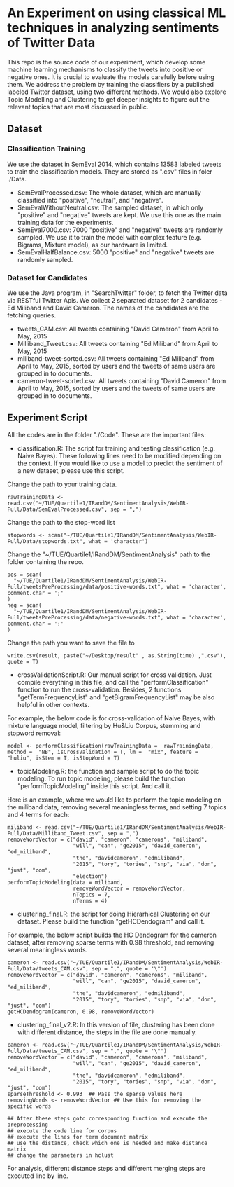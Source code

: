 # An Experiment on using classical ML techniques in analyzing sentiments of Twitter Data

This repo is the source code of our experiment, which develop some machine learning mechanisms to classify the tweets into positive or negative ones. It is crucial to evaluate the models carefully before using them. We address the problem by training the classifiers by a published labeled Twitter dataset, using two different methods.
We would also explore Topic Modelling and Clustering to get deeper insights to figure out the relevant topics that are most discussed in public.

## Dataset
### Classification Training
We use the dataset in SemEval 2014, which contains 13583 labeled tweets to train the classification models. They are stored as ".csv" files in foler ./Data.

* SemEvalProcessed.csv: The whole dataset, which are manually classified into "positive", "neutral", and "negative".
* SemEvalWithoutNeutral.csv: The sampled dataset, in which only "positive" and "negative" tweets are kept. We use this one as the main training data for the experiments.
* SemEval7000.csv: 7000 "positive" and "negative" tweets are randomly sampled. We use it to train the model with complex feature (e.g. Bigrams, Mixture model), as our hardware is limited.
* SemEvalHalfBalance.csv: 5000 "positive" and "negative" tweets are randomly sampled.

### Dataset for Candidates
We use the Java program, in "SearchTwitter" folder, to fetch the Twitter data via RESTful Twitter Apis. We collect 2 separated dataset for 2 candidates - Ed Miliband and David Cameron. The names of the candidates are the fetching queries.

* tweets_CAM.csv: All tweets containing "David Cameron" from April to May, 2015 
* Milliband_Tweet.csv: All tweets containing "Ed Miliband" from April to May, 2015 
* miliband-tweet-sorted.csv: All tweets containing "Ed Miliband" from April to May, 2015, sorted by users and the tweets of same users are grouped in to documents.
* cameron-tweet-sorted.csv: All tweets containing "David Cameron" from April to May, 2015, sorted by users and the tweets of same users are grouped in to documents.

## Experiment Script
All the codes are in the folder "./Code". These are the important files:

* classification.R: The script for training and testing classification (e.g. Naive Bayes). These following lines need to be modified depending on the context. If you would like to use a model to predict the sentiment of a new dataset, please use this script.

Change the path to your training data.
```
rawTrainingData <- read.csv("~/TUE/Quartile1/IRandDM/SentimentAnalysis/WebIR-Full/Data/SemEvalProcessed.csv", sep = ",")
```

Change the path to the stop-word list
```
stopwords <- scan("~/TUE/Quartile1/IRandDM/SentimentAnalysis/WebIR-Full/Data/stopwords.txt", what = 'character')
```

Change the "~/TUE/Quartile1/IRandDM/SentimentAnalysis" path to the folder containing the repo.
```
pos = scan(
  "~/TUE/Quartile1/IRandDM/SentimentAnalysis/WebIR-Full/tweetsPreProcessing/data/positive-words.txt", what = 'character', comment.char = ';'
)
neg = scan(
  "~/TUE/Quartile1/IRandDM/SentimentAnalysis/WebIR-Full/tweetsPreProcessing/data/negative-words.txt", what = 'character', comment.char = ';'
)
```

Change the path you want to save the file to
```
write.csv(result, paste("~/Desktop/result" , as.String(time) ,".csv"), quote = T)
```

* crossValidationScript.R: Our manual script for cross validation. Just compile everything in this file, and call the "performClassification" function to run the cross-validation. Besides, 2 functions "getTermFrequencyList" and "getBigramFrequencyList" may be also helpful in other contexts.

For example, the below code is for cross-validation of Naive Bayes, with mixture language model, filtering by Hu&Liu Corpus, stemming and stopword removal:
```
model <- performClassification(rawTrainingData =  rawTrainingData, method =  "NB", isCrossValidation = T, lm =  "mix", feature =  "huliu", isStem = T, isStopWord = T)
```

* topicModeling.R: the function and sample script to do the topic modeling. To run topic modeling, please build the function "performTopicModeling" inside this script. And call it.

Here is an example, where we would like to perform the topic modeling on the miliband data, removing several meaningless terms, and setting 7 topics and 4 terms for each:

```
miliband <- read.csv("~/TUE/Quartile1/IRandDM/SentimentAnalysis/WebIR-Full/Data/Milliband_Tweet.csv", sep = ",")
removeWordVector = c("david", "cameron", "camerons", "miliband", 
                     "will", "can", "ge2015", "david_cameron", "ed_miliband",
                     "the", "davidcameron", "edmiliband",
                     "2015", "tory", "tories", "snp", "via", "don", "just", "com",
                     "election")
performTopicModeling(data = miliband, 
                     removeWordVector = removeWordVector,
                     nTopics = 7,
                     nTerms = 4)

```

* clustering_final.R: the script for doing Hierarhical Clustering on our dataset. Please build the function "getHCDendogram" and call it.

For example, the below script builds the HC Dendogram for the cameron dataset, after removing sparse terms with 0.98 threshold, and removing several meaningless words.

```
cameron <- read.csv("~/TUE/Quartile1/IRandDM/SentimentAnalysis/WebIR-Full/Data/tweets_CAM.csv", sep = ",", quote = '\"')
removeWordVector = c("david", "cameron", "camerons", "miliband", 
                     "will", "can", "ge2015", "david_cameron", "ed_miliband",
                     "the", "davidcameron", "edmiliband",
                     "2015", "tory", "tories", "snp", "via", "don", "just", "com")
getHCDendogram(cameron, 0.98, removeWordVector)
```
* clustering_final_v2.R: 
In this version of file, clustering has been done with different distance, the steps in the file are done manually.
```
cameron <- read.csv("~/TUE/Quartile1/IRandDM/SentimentAnalysis/WebIR-Full/Data/tweets_CAM.csv", sep = ",", quote = '\"')
removeWordVector = c("david", "cameron", "camerons", "miliband", 
                     "will", "can", "ge2015", "david_cameron", "ed_miliband",
                     "the", "davidcameron", "edmiliband",
                     "2015", "tory", "tories", "snp", "via", "don", "just", "com")
sparseThreshold <- 0.993  ## Pass the sparse values here
removingWords <- removeWordVector ## Use this for removing the specific words

## After these steps goto corresponding function and execute the preprocessing
## execute the code line for corpus
## execute the lines for term document matrix
## use the distance, check which one is needed and make distance matrix
## change the parameters in hclust
```
For analysis, different distance steps and different merging steps are executed line by line.
